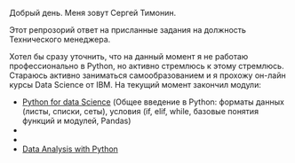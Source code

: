 Добрый день.
Меня зовут Сергей Тимонин.

Этот репрозорий ответ на присланные задания на должность Технического менеджера.

Хотел бы сразу уточнить, что на данный момент я не работаю профессионально в Python, но активно стремлюсь к этому стремлюсь.
Стараюсь активно заниматься самообразованием и я прохожу он-лайн курсы Data Science от IBM. 
На текущий момент закончил модули:
- [Python for data Science](https://coursera.org/share/fea9464e0178410048a6f997eaf3f469) (Общее введение в Python: форматы данных (листы, списки, сеты), условия (if, elif, while, базовые понятия функций и модулей, Pandas)
- 
-  
-    [Data Analysis with Python](https://coursera.org/share/4d752d88229b41d741b7a9db885ab304)
